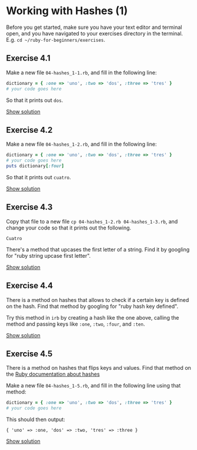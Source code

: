 # Working with Hashes (1)

Before you get started, make sure you have your text editor and terminal open,
and you have navigated to your exercises directory in the terminal. E.g. `cd
~/ruby-for-beginners/exercises`.


## Exercise 4.1

Make a new file `04-hashes_1-1.rb`, and fill in the following line:

```ruby
dictionary = { :one => 'uno', :two => 'dos', :three => 'tres' }
# your code goes here
```

So that it prints out `dos`.

<a href="/solutions/04-hashes_1-1.rb" class="solution">Show solution</a>


## Exercise 4.2

Make a new file `04-hashes_1-2.rb`, and fill in the following line:

```ruby
dictionary = { :one => 'uno', :two => 'dos', :three => 'tres' }
# your code goes here
puts dictionary[:four]
```

So that it prints out `cuatro`.

<a href="/solutions/04-hashes_1-1.rb" class="solution">Show solution</a>


## Exercise 4.3

Copy that file to a new file `cp 04-hashes_1-2.rb 04-hashes_1-3.rb`, and change your
code so that it prints out the following.

```
Cuatro
```

<p class="hint">
There's a method that upcases the first letter of a string. Find it by
googling for "ruby string upcase first letter".
</p>

<a href="/solutions/04-hashes_1-2.rb" class="solution">Show solution</a>


## Exercise 4.4

There is a method on hashes that allows to check if a certain key is defined on
the hash.  Find that method by googling for "ruby hash key defined".

Try this method in `irb` by creating a hash like the one above, calling the
method and passing keys like `:one`, `:two`, `:four`, and `:ten`.

<a href="/solutions/04-hashes_1-3.rb" class="solution">Show solution</a>


## Exercise 4.5

There is a method on hashes that flips keys and values. Find that method on the
[Ruby documentation about hashes](http://www.ruby-doc.org/core-2.2.0/Hash.html)

Make a new file `04-hashes_1-5.rb`, and fill in the following line using that
method:

```ruby
dictionary = { :one => 'uno', :two => 'dos', :three => 'tres' }
# your code goes here
```

This should then output:

```
{ 'uno' => :one, 'dos' => :two, 'tres' => :three }
```

<a href="/solutions/04-hashes_1-4.rb" class="solution">Show solution</a>
